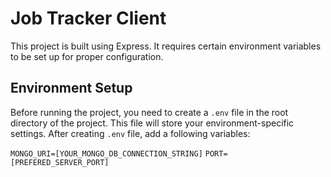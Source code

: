 # Job Tracker Client

This project is built using Express. It requires certain environment variables to be set up for proper configuration.

## Environment Setup

Before running the project, you need to create a `.env` file in the root directory of the project. This file will store your environment-specific settings.
After creating `.env` file, add a following variables:

`MONGO_URI=[YOUR_MONGO_DB_CONNECTION_STRING]`
`PORT=[PREFERED_SERVER_PORT]`

